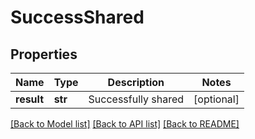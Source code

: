 # SuccessShared

## Properties
Name | Type | Description | Notes
------------ | ------------- | ------------- | -------------
**result** | **str** | Successfully shared | [optional] 

[[Back to Model list]](../README.md#documentation-for-models) [[Back to API list]](../README.md#documentation-for-api-endpoints) [[Back to README]](../README.md)

